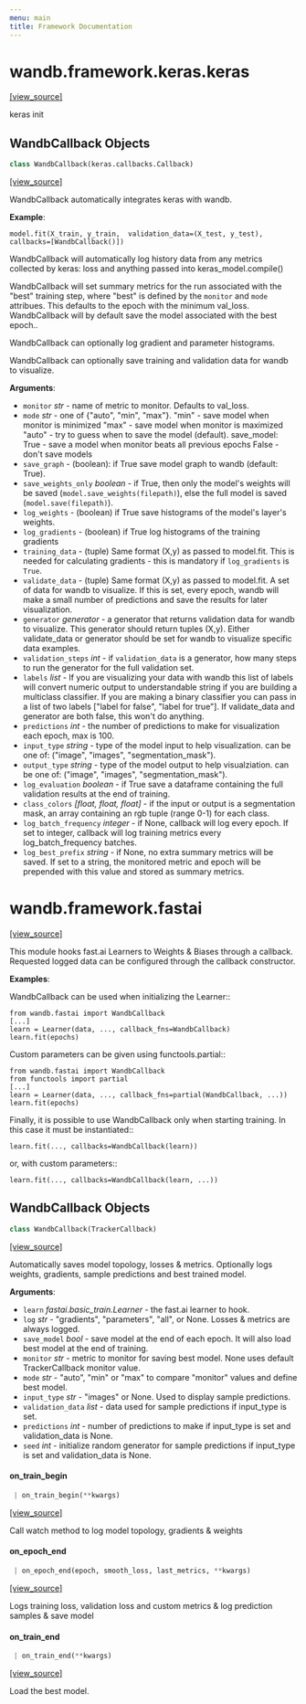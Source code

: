```yaml
---
menu: main
title: Framework Documentation
---
```


<a name="wandb.framework.keras.keras"></a>
# wandb.framework.keras.keras

[[view_source]](https://github.com/wandb/client-ng/blob/b6c96f1134de93c5ea693e74f41483cd35036f3c/wandb/framework/keras/keras.py#L2)

keras init

<a name="wandb.framework.keras.keras.WandbCallback"></a>
## WandbCallback Objects

```python
class WandbCallback(keras.callbacks.Callback)
```

[[view_source]](https://github.com/wandb/client-ng/blob/b6c96f1134de93c5ea693e74f41483cd35036f3c/wandb/framework/keras/keras.py#L158)

WandbCallback automatically integrates keras with wandb.

**Example**:

```
model.fit(X_train, y_train,  validation_data=(X_test, y_test),
callbacks=[WandbCallback()])
```

WandbCallback will automatically log history data from any
metrics collected by keras: loss and anything passed into keras_model.compile()

WandbCallback will set summary metrics for the run associated with the "best" training
step, where "best" is defined by the `monitor` and `mode` attribues.  This defaults
to the epoch with the minimum val_loss. WandbCallback will by default save the model
associated with the best epoch..

WandbCallback can optionally log gradient and parameter histograms.

WandbCallback can optionally save training and validation data for wandb to visualize.


**Arguments**:

- `monitor` _str_ - name of metric to monitor.  Defaults to val_loss.
- `mode` _str_ - one of {"auto", "min", "max"}.
"min" - save model when monitor is minimized
"max" - save model when monitor is maximized
"auto" - try to guess when to save the model (default).
save_model:
True - save a model when monitor beats all previous epochs
False - don't save models
- `save_graph` - (boolean): if True save model graph to wandb (default: True).
- `save_weights_only` _boolean_ - if True, then only the model's weights will be
saved (`model.save_weights(filepath)`), else the full model
is saved (`model.save(filepath)`).
- `log_weights` - (boolean) if True save histograms of the model's layer's weights.
- `log_gradients` - (boolean) if True log histograms of the training gradients
- `training_data` - (tuple) Same format (X,y) as passed to model.fit.  This is needed
for calculating gradients - this is mandatory if `log_gradients` is `True`.
- `validate_data` - (tuple) Same format (X,y) as passed to model.fit.  A set of data
for wandb to visualize.  If this is set, every epoch, wandb will
make a small number of predictions and save the results for later visualization.
- `generator` _generator_ - a generator that returns validation data for wandb to visualize.  This
generator should return tuples (X,y).  Either validate_data or generator should
be set for wandb to visualize specific data examples.
- `validation_steps` _int_ - if `validation_data` is a generator, how many
steps to run the generator for the full validation set.
- `labels` _list_ - If you are visualizing your data with wandb this list of labels
will convert numeric output to understandable string if you are building a
multiclass classifier.  If you are making a binary classifier you can pass in
a list of two labels ["label for false", "label for true"].  If validate_data
and generator are both false, this won't do anything.
- `predictions` _int_ - the number of predictions to make for visualization each epoch, max
is 100.
- `input_type` _string_ - type of the model input to help visualization. can be one of:
("image", "images", "segmentation_mask").
- `output_type` _string_ - type of the model output to help visualziation. can be one of:
("image", "images", "segmentation_mask").
- `log_evaluation` _boolean_ - if True save a dataframe containing the full
validation results at the end of training.
- `class_colors` _[float, float, float]_ - if the input or output is a segmentation mask,
an array containing an rgb tuple (range 0-1) for each class.
- `log_batch_frequency` _integer_ - if None, callback will log every epoch.
If set to integer, callback will log training metrics every log_batch_frequency
batches.
- `log_best_prefix` _string_ - if None, no extra summary metrics will be saved.
If set to a string, the monitored metric and epoch will be prepended with this value
and stored as summary metrics.

<a name="wandb.framework.fastai"></a>
# wandb.framework.fastai

[[view_source]](https://github.com/wandb/client-ng/blob/b6c96f1134de93c5ea693e74f41483cd35036f3c/wandb/framework/fastai/__init__.py#L1)

This module hooks fast.ai Learners to Weights & Biases through a callback.
Requested logged data can be configured through the callback constructor.

**Examples**:

WandbCallback can be used when initializing the Learner::

```
from wandb.fastai import WandbCallback
[...]
learn = Learner(data, ..., callback_fns=WandbCallback)
learn.fit(epochs)
```

Custom parameters can be given using functools.partial::

```
from wandb.fastai import WandbCallback
from functools import partial
[...]
learn = Learner(data, ..., callback_fns=partial(WandbCallback, ...))
learn.fit(epochs)
```

Finally, it is possible to use WandbCallback only when starting
training. In this case it must be instantiated::

```
learn.fit(..., callbacks=WandbCallback(learn))
```

or, with custom parameters::

```
learn.fit(..., callbacks=WandbCallback(learn, ...))
```

<a name="wandb.framework.fastai.WandbCallback"></a>
## WandbCallback Objects

```python
class WandbCallback(TrackerCallback)
```

[[view_source]](https://github.com/wandb/client-ng/blob/b6c96f1134de93c5ea693e74f41483cd35036f3c/wandb/framework/fastai/__init__.py#L51)

Automatically saves model topology, losses & metrics.
Optionally logs weights, gradients, sample predictions and best trained model.

**Arguments**:

- `learn` _fastai.basic_train.Learner_ - the fast.ai learner to hook.
- `log` _str_ - "gradients", "parameters", "all", or None. Losses & metrics are always logged.
- `save_model` _bool_ - save model at the end of each epoch. It will also load best model at the end of training.
- `monitor` _str_ - metric to monitor for saving best model. None uses default TrackerCallback monitor value.
- `mode` _str_ - "auto", "min" or "max" to compare "monitor" values and define best model.
- `input_type` _str_ - "images" or None. Used to display sample predictions.
- `validation_data` _list_ - data used for sample predictions if input_type is set.
- `predictions` _int_ - number of predictions to make if input_type is set and validation_data is None.
- `seed` _int_ - initialize random generator for sample predictions if input_type is set and validation_data is None.

<a name="wandb.framework.fastai.WandbCallback.on_train_begin"></a>
#### on\_train\_begin

```python
 | on_train_begin(**kwargs)
```

[[view_source]](https://github.com/wandb/client-ng/blob/b6c96f1134de93c5ea693e74f41483cd35036f3c/wandb/framework/fastai/__init__.py#L109)

Call watch method to log model topology, gradients & weights

<a name="wandb.framework.fastai.WandbCallback.on_epoch_end"></a>
#### on\_epoch\_end

```python
 | on_epoch_end(epoch, smooth_loss, last_metrics, **kwargs)
```

[[view_source]](https://github.com/wandb/client-ng/blob/b6c96f1134de93c5ea693e74f41483cd35036f3c/wandb/framework/fastai/__init__.py#L122)

Logs training loss, validation loss and custom metrics & log prediction samples & save model

<a name="wandb.framework.fastai.WandbCallback.on_train_end"></a>
#### on\_train\_end

```python
 | on_train_end(**kwargs)
```

[[view_source]](https://github.com/wandb/client-ng/blob/b6c96f1134de93c5ea693e74f41483cd35036f3c/wandb/framework/fastai/__init__.py#L159)

Load the best model.

